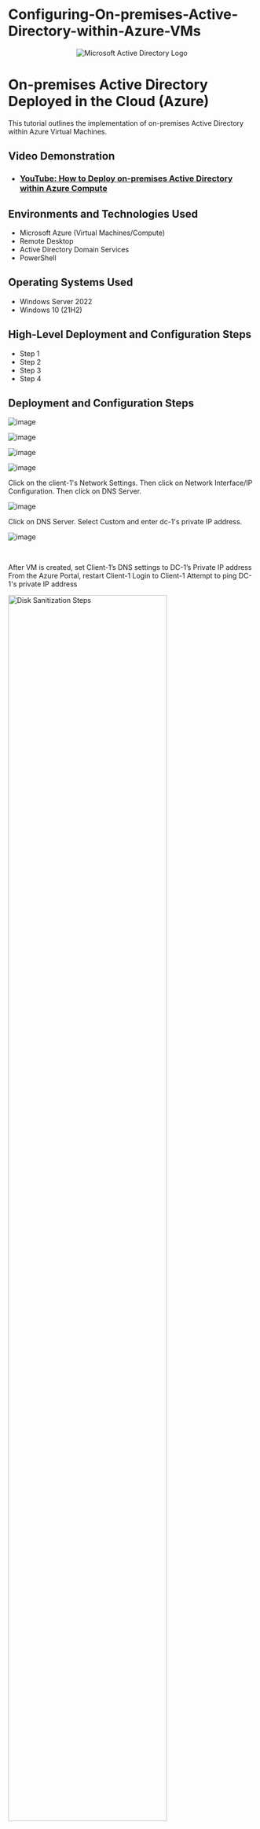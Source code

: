# Configuring-On-premises-Active-Directory-within-Azure-VMs
<p align="center">
<img src="https://i.imgur.com/pU5A58S.png" alt="Microsoft Active Directory Logo"/>
</p>

<h1>On-premises Active Directory Deployed in the Cloud (Azure)</h1>
This tutorial outlines the implementation of on-premises Active Directory within Azure Virtual Machines.<br />


<h2>Video Demonstration</h2>

- ### [YouTube: How to Deploy on-premises Active Directory within Azure Compute](https://www.youtube.com)

<h2>Environments and Technologies Used</h2>

- Microsoft Azure (Virtual Machines/Compute)
- Remote Desktop
- Active Directory Domain Services
- PowerShell

<h2>Operating Systems Used </h2>

- Windows Server 2022
- Windows 10 (21H2)

<h2>High-Level Deployment and Configuration Steps</h2>

- Step 1
- Step 2
- Step 3
- Step 4

<h2>Deployment and Configuration Steps</h2>

<p>

![image](https://github.com/user-attachments/assets/26b356e5-761a-4aa8-a847-10e72e7a5564)

![image](https://github.com/user-attachments/assets/cbb2d37e-cfd8-4243-b4b2-b39c355d26b4)

![image](https://github.com/user-attachments/assets/ee544e03-7b19-48e4-9bde-cfcb02c37876)

![image](https://github.com/user-attachments/assets/8761d483-31d4-41e2-92a5-c72e1869c59a)



</p>
<p>
  
Click on the client-1's Network Settings. Then click on Network Interface/IP Configuration. Then click on DNS Server. 

![image](https://github.com/user-attachments/assets/61e6f200-3be4-49ee-abc6-80b60ccaecc1)

Click on DNS Server. Select Custom and enter dc-1's private IP address. 

![image](https://github.com/user-attachments/assets/49ae430d-3ef5-4e42-8255-5980f43ddba7)



</p>
<br />

<p>

After VM is created, set Client-1’s DNS settings to DC-1’s Private IP address
From the Azure Portal, restart Client-1
Login to Client-1
Attempt to ping DC-1's private IP address

<img src="https://i.imgur.com/DJmEXEB.png" height="80%" width="80%" alt="Disk Sanitization Steps"/>
</p>
<p>
Lorem ipsum dolor sit amet, consectetur adipiscing elit, sed do eiusmod tempor incididunt ut labore et dolore magna aliqua. Ut enim ad minim veniam, quis nostrud exercitation ullamco laboris nisi ut aliquip ex ea commodo consequat. Duis aute irure dolor in reprehenderit in voluptate velit esse cillum dolore eu fugiat nulla pariatur.
</p>
<br />

<p>

![image](https://github.com/user-attachments/assets/1dfcaff6-3de9-403c-9a5c-b858c52938dc)

</p>
<p>
Login to DC-1 and install Active Directory Domain Services. 

Login to DC-1 and select Server Manager from the Start Menu. 

</p>

<p>

![image](https://github.com/user-attachments/assets/f062f352-af7d-4f3d-b1c3-80ee4b18e3b2)

</p>

<p>
Click on "Add Roles and Features".

</p>

<p>


![image](https://github.com/user-attachments/assets/b22bd92f-778c-47ae-abfd-55cf54b8f65c)
 
</p>

<p>
On the Select Installation Type Tab, select Role-based or feature-based installation and click "Next".   

</p>

<p>

![image](https://github.com/user-attachments/assets/487d5bd5-6ee0-4a7a-b498-e00b74479548)

</p>

<p>

Select DC-1 as the server under the Server Selection tab and click "Next".

</p>

<p>

![image](https://github.com/user-attachments/assets/54cac71a-6895-40cd-bafa-2fbacfa4edfe)


</p>

<p>

Select "Active Domain Services" under the "Server Role" tab and click "Next". 

</p>

<p>

![image](https://github.com/user-attachments/assets/c2dfbd8a-b549-44bf-8607-6228db7e8f50)


</p>

<p>
Click on "Add features". 

</p>

<p>

![image](https://github.com/user-attachments/assets/6e6b212d-5a1c-4450-a607-0e186e42abd1)


</p>

<p>
Click "Next". 

</p>

<p>
  
![image](https://github.com/user-attachments/assets/4c2bd1b9-3b34-4cc5-a287-965101408f0d)

</p>

<p>
Click "Next".
  
</p>


<p>
  
![image](https://github.com/user-attachments/assets/1c163325-31c7-458c-8b15-5538a357dfd1)

</p>

<p>
Check the box, click "Next" and then click on "Install". 
</p>
<br />

<p>

![image](https://github.com/user-attachments/assets/c0d96718-edd2-4b1a-a1a0-29aa217b75af)

</p>

<P>

Once the Active Directory has been installed, we can promote DC-1 as a domain controller. To promote it as a domain controler, we need to click on the flag on the upper right and then click on "Promote this server to a domain controller". 

</P>

